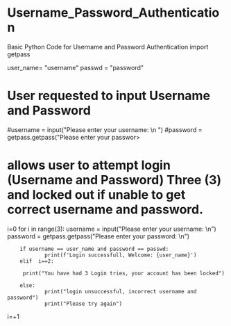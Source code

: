 # Username_Password_Authentication
Basic Python Code for Username and Password Authentication
import getpass

user_name= "username"
passwd = "password"
# User requested to input Username and Password
#username = input("Please enter your username: \n ")
#password = getpass.getpass("Please enter your passwor>

# allows user to attempt login (Username and Password) Three (3) and locked out if unable to get correct username and password.
i=0
for  i in range(3):
        username = input("Please enter your username: \n")
        password = getpass.getpass("Please enter your password: \n")
        
        
        
        if username == user_name and password == passwd:
                print(f'Login successfull, Welcome: {user_name}')
        elif  i==2:
         
         print("You have had 3 Login tries, your account has been locked")

        else:
                print("login unsuccessful, incorrect username and password")
                print("Please try again")  
i=+1
